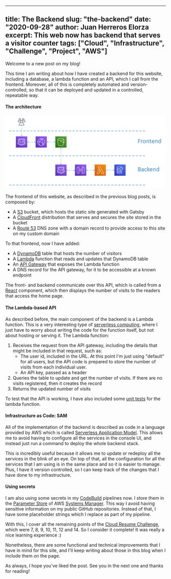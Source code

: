 
---
title: The Backend
slug: "the-backend"
date: "2020-09-28"
author: Juan Herreros Elorza
excerpt: This web now has backend that serves a visitor counter
tags: ["Cloud", "Infrastructure", "Challenge", "Project", "AWS"]
---

Welcome to a new post on my blog!

This time I am writing about how I have created a backend for this website, including a database, a lambda function and an API, which I call from the frontend.
Moreover, all of this is completely automated and version-controlled, so that it can be deployed and updated in a controlled, repeatable way.

#### The architecture

![Picture](/arch.png)

The frontend of this website, as described in the previous blog posts, is composed by:
- A [S3](https://aws.amazon.com/s3/) bucket, which hosts the static site generated with Gatsby
- A [CloudFront](https://aws.amazon.com/cloudfront/) distribution that serves and secures the site stored in the bucket
- A [Route 53](https://aws.amazon.com/route53/) DNS zone with a domain record to provide access to this site on my custom domain

To that frontend, now I have added:
- A [DynamoDB](https://aws.amazon.com/dynamodb/) table that hosts the number of visitors
- A [Lambda](https://aws.amazon.com/lambda/) function that reads and updates that DynamoDB table
- An [API Gateway](https://aws.amazon.com/api-gateway/) that exposes the Lambda function
- A DNS record for the API gateway, for it to be accessible at a known endpoint

The front- and backend communicate over this API, which is called from a [React](https://reactjs.org/) component, which then displays the number of visits to the readers that access the home page.

#### The Lambda-based API

As described before, the main component of the backend is a Lambda function. This is a very interesting type of [serverless computing](https://en.wikipedia.org/wiki/Serverless_computing), where I just have to worry about writing the code for the function itself, but not about hosting or serving it. The Lambda function:
1. Receives the request from the API gateway, including the details that might be included in that request, such as:
    - The user id, included in the URL. At this point I'm just using "default" for all users, but the API code is prepared to store the number of visits from each individual user.
    - An API key, passed as a header
1. Queries the table to update and get the number of visits. If there are no visits registered, then it creates the record
1. Returns the updated number of visits

To test that the API is working, I have also included some [unit tests](https://en.wikipedia.org/wiki/Unit_testing) for the lambda function.

#### Infrastructure as Code: SAM

All of the implementation of the backend is described as code in a language provided by AWS which is called [Serverless Application Model](https://aws.amazon.com/serverless/sam/).
This allows me to avoid having to configure all the services in the console UI, and instead just run a command to deploy the whole backend stack.

This is incredibly useful because it allows me to update or redeploy all the services in the blink of an eye. On top of that, all the configuration for all the services that I am using is in the same place and so it is easier to manage. Plus, I have it version controlled, so I can keep track of the changes that I have done to my infrastructure.

#### Using secrets

I am also using some secrets in my [CodeBuild](https://aws.amazon.com/codebuild/) pipelines now. I store them in the [Parameter Store](https://docs.aws.amazon.com/systems-manager/latest/userguide/systems-manager-parameter-store.html) of AWS [Systems Manager](https://aws.amazon.com/systems-manager/). This way I avoid having sensitive information on my public GitHub repositories. Instead of that, I have some placeholder strings which I replace as part of my pipeline.

With this, I cover all the remaining points of the [Cloud Resume Challenge](https://cloudresumechallenge.dev/instructions/), which were 7, 8, 9, 10, 11, 12 and 14. So I consider it complete! It was really a nice learning experience :)

Nonetheless, there are some functional and technical improvements that I have in mind for this site, and I'll keep writing about those in this blog when I include them on the page. 

As always, I hope you've liked the post. See you in the next one and thanks for reading!
